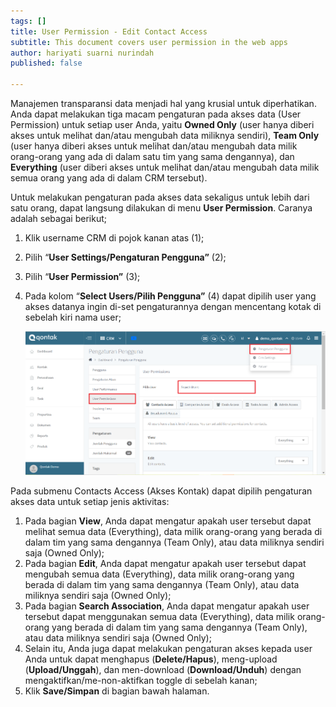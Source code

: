```yaml
---
tags: []
title: User Permission - Edit Contact Access
subtitle: This document covers user permission in the web apps
author: hariyati suarni nurindah
published: false

---
```

Manajemen transparansi data menjadi hal yang krusial untuk diperhatikan. Anda dapat melakukan tiga macam pengaturan pada akses data (User Permission) untuk setiap user Anda, yaitu **Owned Only** (user hanya diberi akses untuk melihat dan/atau mengubah data miliknya sendiri), **Team Only** (user hanya diberi akses untuk melihat dan/atau mengubah data milik orang-orang yang ada di dalam satu tim yang sama dengannya), dan **Everything** (user diberi akses untuk melihat dan/atau mengubah data milik semua orang yang ada di dalam CRM tersebut).

Untuk melakukan pengaturan pada akses data sekaligus untuk lebih dari satu orang, dapat langsung dilakukan di menu **User Permission**. Caranya adalah sebagai berikut;

1. Klik username CRM di pojok kanan atas (1);
2. Pilih “**User Settings/Pengaturan Pengguna”** (2);
3. Pilih “**User Permission”** (3);
4. Pada kolom “**Select Users/Pilih Pengguna”** (4) dapat dipilih user yang akses datanya ingin di-set pengaturannya dengan mencentang kotak di sebelah kiri nama user;

   ![](/uploads/pengaturanakun6.PNG)

Pada submenu Contacts Access (Akses Kontak) dapat dipilih pengaturan akses data untuk setiap jenis aktivitas:

1. Pada bagian **View**, Anda dapat mengatur apakah user tersebut dapat melihat semua data (Everything), data milik orang-orang yang berada di dalam tim yang sama dengannya (Team Only), atau data miliknya sendiri saja (Owned Only);
2. Pada bagian **Edit**, Anda dapat mengatur apakah user tersebut dapat mengubah semua data (Everything), data milik orang-orang yang berada di dalam tim yang sama dengannya (Team Only), atau data miliknya sendiri saja (Owned Only);
3. Pada bagian **Search Association**, Anda dapat mengatur apakah user tersebut dapat menggunakan semua data (Everything), data milik orang-orang yang berada di dalam tim yang sama dengannya (Team Only), atau data miliknya sendiri saja (Owned Only);
4. Selain itu, Anda juga dapat melakukan pengaturan akses kepada user Anda untuk dapat menghapus (**Delete/Hapus**), meng-upload (**Upload/Unggah**), dan men-download (**Download/Unduh**) dengan mengaktifkan/me-non-aktifkan toggle di sebelah kanan;
5. Klik **Save/Simpan** di bagian bawah halaman.